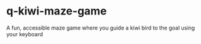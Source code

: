 # q-kiwi-maze-game
A fun, accessible maze game where you guide a kiwi bird to the goal using your keyboard
